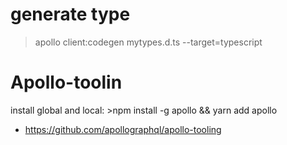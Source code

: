 # generate type

> apollo client:codegen mytypes.d.ts --target=typescript

# Apollo-toolin

install global and local: >npm install -g apollo && yarn add apollo

- https://github.com/apollographql/apollo-tooling
